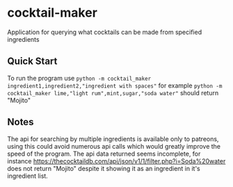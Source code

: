 # cocktail-maker
Application for querying what cocktails can be made from specified ingredients

## Quick Start
To run the program use `python -m cocktail_maker ingredient1,ingredient2,"ingredient with spaces"` for example `python -m cocktail_maker lime,"light rum",mint,sugar,"soda water"` should return "Mojito"

## Notes
The api for searching by multiple ingredients is available only to patreons, using this could avoid numerous api calls which would greatly improve the speed of the program. The api data returned seems incomplete, for instance https://thecocktaildb.com/api/json/v1/1/filter.php?i=Soda%20water does not return "Mojito" despite it showing it as an ingredient in it's ingredient list.
